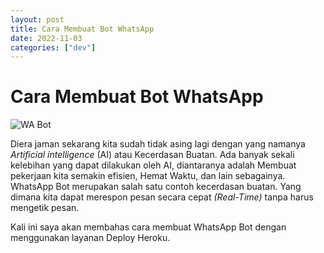 ```yaml
---
layout: post
title: Cara Membuat Bot WhatsApp
date: 2022-11-03
categories: ["dev"]
---
```


# Cara Membuat Bot WhatsApp 

<img style="image-size:cover; border: 5px" src="https://i.ibb.co/C68VJDZ/Hero-Banner.jpg" alt="WA Bot">

Diera jaman sekarang kita sudah tidak asing lagi dengan yang namanya _Artificial intelligence_ (AI) atau Kecerdasan Buatan. Ada banyak sekali kelebihan yang dapat dilakukan oleh AI, diantaranya adalah Membuat pekerjaan kita semakin efisien, Hemat Waktu, dan lain sebagainya. WhatsApp Bot merupakan salah satu contoh kecerdasan buatan. Yang dimana kita dapat merespon pesan secara cepat _(Real-Time)_ tanpa harus mengetik pesan.

Kali ini saya akan membahas cara membuat WhatsApp Bot dengan menggunakan layanan Deploy Heroku.
